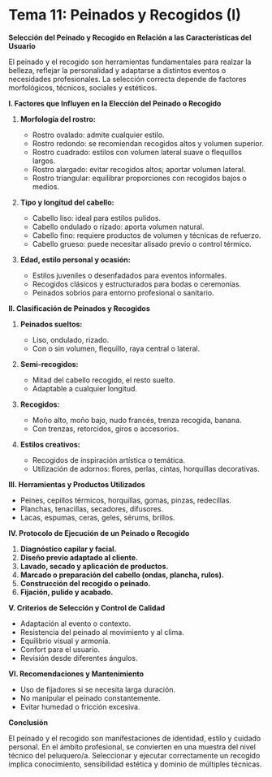 # Tema 11: Peinados y Recogidos (I)

**Selección del Peinado y Recogido en Relación a las Características del Usuario**

El peinado y el recogido son herramientas fundamentales para realzar la belleza, reflejar la personalidad y adaptarse a distintos eventos o necesidades profesionales. La selección correcta depende de factores morfológicos, técnicos, sociales y estéticos.

**I. Factores que Influyen en la Elección del Peinado o Recogido**

1. **Morfología del rostro:**
   - Rostro ovalado: admite cualquier estilo.
   - Rostro redondo: se recomiendan recogidos altos y volumen superior.
   - Rostro cuadrado: estilos con volumen lateral suave o flequillos largos.
   - Rostro alargado: evitar recogidos altos; aportar volumen lateral.
   - Rostro triangular: equilibrar proporciones con recogidos bajos o medios.

2. **Tipo y longitud del cabello:**
   - Cabello liso: ideal para estilos pulidos.
   - Cabello ondulado o rizado: aporta volumen natural.
   - Cabello fino: requiere productos de volumen y técnicas de refuerzo.
   - Cabello grueso: puede necesitar alisado previo o control térmico.

3. **Edad, estilo personal y ocasión:**
   - Estilos juveniles o desenfadados para eventos informales.
   - Recogidos clásicos y estructurados para bodas o ceremonias.
   - Peinados sobrios para entorno profesional o sanitario.

**II. Clasificación de Peinados y Recogidos**

1. **Peinados sueltos:**
   - Liso, ondulado, rizado.
   - Con o sin volumen, flequillo, raya central o lateral.

2. **Semi-recogidos:**
   - Mitad del cabello recogido, el resto suelto.
   - Adaptable a cualquier longitud.

3. **Recogidos:**
   - Moño alto, moño bajo, nudo francés, trenza recogida, banana.
   - Con trenzas, retorcidos, giros o accesorios.

4. **Estilos creativos:**
   - Recogidos de inspiración artística o temática.
   - Utilización de adornos: flores, perlas, cintas, horquillas decorativas.

**III. Herramientas y Productos Utilizados**

- Peines, cepillos térmicos, horquillas, gomas, pinzas, redecillas.
- Planchas, tenacillas, secadores, difusores.
- Lacas, espumas, ceras, geles, sérums, brillos.

**IV. Protocolo de Ejecución de un Peinado o Recogido**

1. **Diagnóstico capilar y facial.**
2. **Diseño previo adaptado al cliente.**
3. **Lavado, secado y aplicación de productos.**
4. **Marcado o preparación del cabello (ondas, plancha, rulos).**
5. **Construcción del recogido o peinado.**
6. **Fijación, pulido y acabado.**

**V. Criterios de Selección y Control de Calidad**

- Adaptación al evento o contexto.
- Resistencia del peinado al movimiento y al clima.
- Equilibrio visual y armonía.
- Confort para el usuario.
- Revisión desde diferentes ángulos.

**VI. Recomendaciones y Mantenimiento**

- Uso de fijadores si se necesita larga duración.
- No manipular el peinado constantemente.
- Evitar humedad o fricción excesiva.

**Conclusión**

El peinado y el recogido son manifestaciones de identidad, estilo y cuidado personal. En el ámbito profesional, se convierten en una muestra del nivel técnico del peluquero/a. Seleccionar y ejecutar correctamente un recogido implica conocimiento, sensibilidad estética y dominio de múltiples técnicas.
